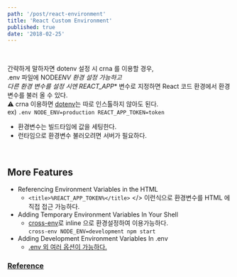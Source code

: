 ```yaml
---
path: '/post/react-environment'
title: 'React Custom Environment'
published: true
date: '2018-02-25'
---
```


</br>

간략하게 말하자면 dotenv 설정 시 crna 를 이용할 경우, </br>.env 파일에 NODE*ENV 환경 설정 가능하고 </br>다른 환경 변수를 설정 시엔 REACT_APP*\* 변수로 지정하면 React 코드 환경에서 환경변수를 불러 올 수 있다. </br>
:warning: crna 이용하면 [dotenv](https://github.com/motdotla/dotenv)는 따로 인스톨하지 않아도 된다. </br>
ex) `.env NODE_ENV=production REACT_APP_TOKEN=token` </br>
- 환경변수는 빌드타임에 값을 세팅한다.
- 런타임으로 환경변수 불러오려면 서버가 필요하다.
</br>

## More Features

* Referencing Environment Variables in the HTML
  * `<title>%REACT_APP_TOKEN%</title>` </>
    이런식으로 환경변수를 HTML 에 직접 접근 가능하다.
* Adding Temporary Environment Variables In Your Shell
  * [cross-env](https://github.com/kentcdodds/cross-env)로 inline 으로 환경설정하여 이용가능하다. </br>
    `cross-env NODE_ENV=development npm start`
* Adding Development Environment Variables In .env
  * [.env 외 여러 옵션이 가능하다.](https://github.com/facebook/create-react-app/blob/next/packages/react-scripts/template/README.md#adding-development-environment-variables-in-env)

### [Reference](https://github.com/facebook/create-react-app/blob/next/packages/react-scripts/template/README.md#adding-custom-environment-variables)
